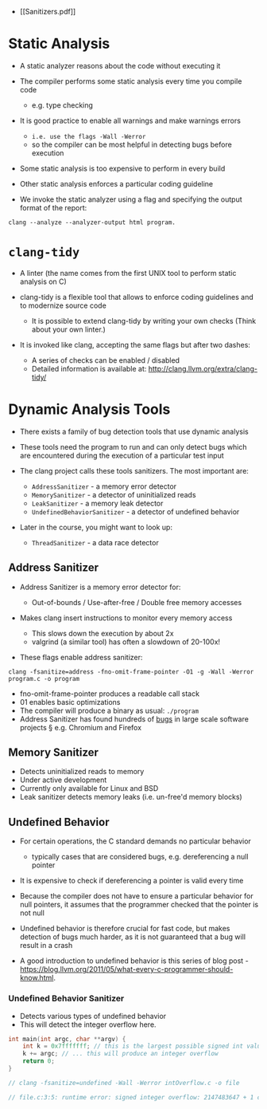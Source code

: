 - [[Sanitizers.pdf]]
# Static Analysis

- A static analyzer reasons about the code without executing it 
- The compiler performs some static analysis every time you compile code 
	- e.g. type checking 
	
- It is good practice to enable all warnings and make warnings errors 
	- `i.e. use the flags -Wall -Werror`
	- so the compiler can be most helpful in detecting bugs before execution 
- Some static analysis is too expensive to perform in every build 
- Other static analysis enforces a particular coding guideline 
- We invoke the static analyzer using a flag and specifying the output format of the report:

```
clang --analyze --analyzer-output html program.
```

# `clang-tidy`

- A linter (the name comes from the first UNIX tool to perform static analysis on C) 
- clang-tidy is a flexible tool that allows to enforce coding guidelines and to modernize source code 
	- It is possible to extend clang-tidy by writing your own checks (Think about your own linter.)

- It is invoked like clang, accepting the same flags but after two dashes: 
	- A series of checks can be enabled / disabled 
	- Detailed information is available at: <http://clang.llvm.org/extra/clang-tidy/>

# Dynamic Analysis Tools

- There exists a family of bug detection tools that use dynamic analysis 
- These tools need the program to run and can only detect bugs which are encountered during the execution of a particular test input 

- The clang project calls these tools sanitizers. The most important are: 
	- `AddressSanitizer` - a memory error detector 
	- `MemorySanitizer` - a detector of uninitialized reads 
	- `LeakSanitizer` - a memory leak detector 
	- `UndefinedBehaviorSanitizer` - a detector of undefined behavior 
	
- Later in the course, you might want to look up: 
	- `ThreadSanitizer` - a data race detector

## Address Sanitizer

 - Address Sanitizer is a memory error detector for: 
	 - Out-of-bounds / Use-after-free / Double free memory accesses 
	 
- Makes clang insert instructions to monitor every memory access 
	- This slows down the execution by about 2x 
	- valgrind (a similar tool) has often a slowdown of 20-100x!
	
- These flags enable address sanitizer: 

```
clang -fsanitize=address -fno-omit-frame-pointer -O1 -g -Wall -Werror program.c -o program
``` 

- fno-omit-frame-pointer produces a readable call stack 
- 01 enables basic optimizations 
- The compiler will produce a binary as usual: `./program` 
- Address Sanitizer has found hundreds of [bugs](https://github.com/google/sanitizers/wiki/AddressSanitizerFoundBugs) in large scale software projects § e.g. Chromium and Firefox

## Memory Sanitizer

- Detects uninitialized reads to memory 
- Under active development 
- Currently only available for Linux and BSD
- Leak sanitizer detects memory leaks (i.e. un-free'd memory blocks)

## Undefined Behavior

- For certain operations, the C standard demands no particular behavior 
	- typically cases that are considered bugs, e.g. dereferencing a null pointer 

- It is expensive to check if dereferencing a pointer is valid every time 
- Because the compiler does not have to ensure a particular behavior for null pointers, it assumes that the programmer checked that the pointer is not null 
- Undefined behavior is therefore crucial for fast code, but makes detection of bugs much harder, as it is not guaranteed that a bug will result in a crash 
- A good introduction to undefined behavior is this series of blog post - <https://blog.llvm.org/2011/05/what-every-c-programmer-should-know.html>.

### Undefined Behavior Sanitizer

- Detects various types of undefined behavior
- This will detect the integer overflow here.

```c
int main(int argc, char **argv) {
	int k = 0x7fffffff; // this is the largest possible signed int value ... 
	k += argc; // ... this will produce an integer overflow
	return 0;
} 

// clang -fsanitize=undefined -Wall -Werror intOverflow.c -o file

// file.c:3:5: runtime error: signed integer overflow: 2147483647 + 1 cannot be represented in type 'int
```
